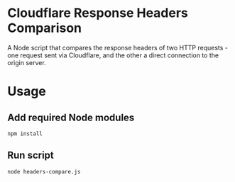 # Cloudflare Response Headers Comparison

A Node script that compares the response headers of two HTTP requests - one request sent via Cloudflare, and the other a direct connection to the origin server.

# Usage

## Add required Node modules

    npm install
    
## Run script

    node headers-compare.js
